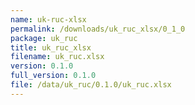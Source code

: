 ```yaml
---
name: uk-ruc-xlsx
permalink: /downloads/uk_ruc_xlsx/0_1_0
package: uk_ruc
title: uk_ruc_xlsx
filename: uk_ruc.xlsx
version: 0.1.0
full_version: 0.1.0
file: /data/uk_ruc/0.1.0/uk_ruc.xlsx
---
```

